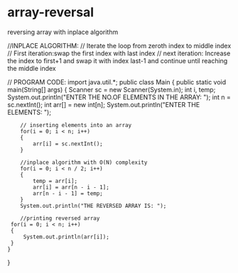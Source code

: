 # array-reversal
reversing array with inplace algorithm



//INPLACE ALGORITHM:
// Iterate the loop from zeroth index to middle index
// First iteration:swap the first index with last index 
// next iteration: Increase the index to first+1 and swap it with index last-1 and continue until reaching the middle index

// PROGRAM CODE:
import java.util.*;
public class Main
{
	public static void main(String[] args) {
		Scanner sc = new Scanner(System.in);
		int i, temp;
		System.out.println("ENTER THE NO.OF ELEMENTS IN THE ARRAY: ");
		int n = sc.nextInt();
		int arr[] = new int[n];
		System.out.println("ENTER THE ELEMENTS: ");
		
		// inserting elements into an array
		for(i = 0; i < n; i++)
		{
		    arr[i] = sc.nextInt();
		}
		
		//inplace algorithm with O(N) complexity
		for(i = 0; i < n / 2; i++)
		{
		    temp = arr[i];
		    arr[i] = arr[n - i - 1];
		    arr[n - i - 1] = temp;
		}
		System.out.println("THE REVERSED ARRAY IS: ");
		  
		//printing reversed array
     for(i = 0; i < n; i++)
     {
         System.out.println(arr[i]);
     }
	}
}
  
